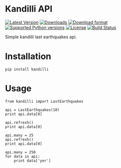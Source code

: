 # Kandilli API
[![Latest Version](https://pypip.in/version/kandilli/badge.svg)](https://pypi.python.org/pypi/kandilli/)
[![Downloads](https://pypip.in/download/kandilli/badge.svg)](https://pypi.python.org/pypi/kandilli/)
[![Download format](https://pypip.in/format/kandilli/badge.svg)](https://pypi.python.org/pypi/kandilli/)
[![Supported Python versions](https://pypip.in/py_versions/kandilli/badge.svg)](https://pypi.python.org/pypi/kandilli/)
[![License](https://pypip.in/license/kandilli/badge.svg)](https://pypi.python.org/pypi/kandilli/)
[![Build Status](https://api.travis-ci.org/halitalptekin/kandilli.png)](https://travis-ci.org/halitalptekin/kandilli)

Simple kandilli last earthquakes api.

# Installation

    pip install kandilli

# Usage

    from kandilli import LastEarthquakes
    
    api = LastEarthquakes(10)
    print api.data[0]
    
    api.refresh()
    print api.data[0]
    
    api.many = 25
    api.refresh()
    print api.data[0]
    
    api.many = 250
    for data in api:
        print data['yer']
